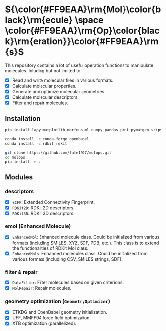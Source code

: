 # ${\color{#FF9EAA}\rm{Mol}\color{black}\rm{ecule} \space \color{#FF9EAA}\rm{Op}\color{black}\rm{eration}}\color{#FF9EAA}\rm{s}$
This repository contains a lot of useful operation functions to manipulate molecules. Inluding but not limited to:
- [x] Read and write molecular files in various formats.
- [x] Calculate molecular properties.
- [x] Generate and optimize molecular geometries.
- [x] Calculate molecular descriptors.
- [x] Filter and repair molecules.

## Installation
```bash
pip install lapy matplotlib morfeus_ml numpy pandas pint pymatgen scipy seaborn setuptools skimage tqdm

conda install -c conda-forge openbabel
conda install -c rdkit rdkit

git clone https://github.com/fate1997/molops.git
cd molops
pip install -e .
```

## Modules
### descriptors
- [x] `ECFP`: Extended Connectivity Fingerprint.
- [x] `RDKit2D`: RDKit 2D descriptors.
- [x] `RDKit3D`: RDKit 3D descriptors.

### emol (Enhanced Molecule)
- [x] `EnhancedMol`: Enhanced molecule class. Could be initialized from various formats (including SMILES, XYZ, SDF, PDB, etc.). This class is to extend the functionalities of RDKit Mol class.
- [x] `EnhancedMols`: Enhanced molecules class. Could be initialized from various formats (including CSV, SMILES strings, SDF).

### filter & repair
- [x] `DataFilter`: Filter molecules based on given criterions.
- [x] `MolRepair`: Repair molecules.

### geometry optimization (`GeometryOptimizer`)
- [x] ETKDG and OpenBabel geometry initialization.
- [x] UFF, MMFF94 force field optimization.
- [x] XTB optimization (parallelized).
